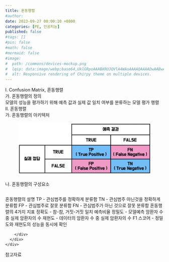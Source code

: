 ```yaml
---
title: 혼동행렬
#author: 
date: 2023-09-27 00:00:10 +0800
categories: [PE, 인공지능]
published: false
#tags: []
#pin: false
#math: false
#mermaid: false
#image:
#  path: /commons/devices-mockup.png
#  lqip: data:image/webp;base64,UklGRpoAAABXRUJQVlA4WAoAAAAQAAAADwAABwAAQUxQSDIAAAARL0AmbZurmr57yyIiqE8oiG0bejIYEQTgqiDA9vqnsUSI6H+oAERp2HZ65qP/VIAWAFZQOCBCAAAA8AEAnQEqEAAIAAVAfCWkAALp8sF8rgRgAP7o9FDvMCkMde9PK7euH5M1m6VWoDXf2FkP3BqV0ZYbO6NA/VFIAAAA
#  alt: Responsive rendering of Chirpy theme on multiple devices.
---
```


<div class="post-wrap">
  <div class="para">
    <div class="para-title">
      I. Confusion Matrix, 혼동행렬
    </div>
    <div class="para-cntnt">
      <div class="para">
        <div class="para-title">
          가. 혼동행렬의 정의
        </div>
        <div class="para-cntnt">
            모델의 성능을 평가하기 위해 예측 값과 실제 값 일치 여부를 분류하는 모델 평가 행렬
        </div>
      </div>
    </div>
  </div>
  
  <div class="para">
    <div class="para-title">
      II. 혼동행렬
    </div>
    <div class="para-cntnt">
      <div class="para">
        <div class="para-title">
          가. 혼동행렬의 아키텍처
        </div>
        <div class="para-cntnt">
          <figure class="post-figure">
            <img src="/assets/img/posts/혼동행렬.png" alt="혼동행렬">
<!--            <figcaption>Source: Unveiling the Metaverse: Exploring Emerging Trends, Multifaceted Perspectives, and Future Challenges</figcaption>-->
          </figure>
        </div>
      </div>
      <div class="para">
        <div class="para-title">
          나. 혼동행렬의 구성요소
        </div>
        <div class="para-cntnt">
          <table class="post-table">
          </table>
          혼동행렬의 설명
  TP - 관심범주를 정확하게 분류함
  TN - 관심범주 아닌것을 정확하게 분류함
  FP - 관심범주로 잘못 분류함
  FN - 관심범주가 아닌 것으로 잘못 분류함
혼동행렬의 4가지 지표
  정확도 - 참-참, 거짓-거짓 일치 예측비율
  정밀도 - 모델예측 암환자 수 중 실제 암환자의 수
  재현도 - 데이터의 암환자 수 중 실제 암환자의 수
  F1 스코어 - 정밀도와 재현도의 성능을 동시에 확인

        </div>
      </div>
    </div>
  </div>

  <div class="refr-wrap">
    <div class="refr-title">
        참고자료
    </div>
    <ol class="refr-list">
    <!--    <li>(나현식, 최대선) <a target="_blank" href="https://scienceon.kisti.re.kr/commons/util/originalView.do?cn=JAKO202225948430499&oCn=JAKO202225948430499&dbt=JAKO&journal=NJOU00291864">메타버스 보안 위협 요소 및 대응 방안 검토</a></li>-->
    <!--    <li>(M. Uddin, S. Manickam, H. Ullah, M. Obaidat and A. Dandoush) <a target="_blank" href="https://ieeexplore.ieee.org/abstract/document/10138386">Unveiling the Metaverse: Exploring Emerging Trends, Multifaceted Perspectives, and Future Challenges</a></li>-->
    </ol>
  </div>
</div>
